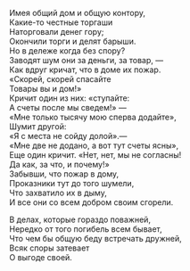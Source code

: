 Имея общий дом и общую контору,  
Какие-то честные торгаши  
Наторговали денег гору;  
Окончили торги и делят барыши.  
Но в дележе когда без спору?  
Заводят шум они за деньги, за товар, —  
Как вдруг кричат, что в доме их пожар.  
«Скорей, скорей спасайте  
Товары вы и дом!»  
Кричит один из них: «ступайте:  
А счеты после мы сведем!» —  
«Мне только тысячу мою сперва додайте»,  
Шумит другой:  
«Я с места не сойду долой».—  
«Мне две не додано, а вот тут счеты ясны»,  
Еще один кричит. «Нет, нет, мы не согласны!  
Да как, за что, и почему!»  
Забывши, что пожар в дому,  
Проказники тут до того шумели,  
Что захватило их в дыму,  
И все они со всем добром своим сгорели.

В делах, которые гораздо поважней,  
Нередко от того погибель всем бывает,  
Что чем бы общую беду встречать дружней,  
Всяк споры затевает  
О выгоде своей.